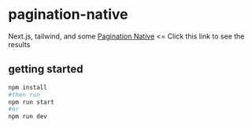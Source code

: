 # pagination-native

Next.js, tailwind, and some [Pagination Native](https://pagination-native.vercel.app) <= Click this link to see the results

## getting started

```bash
npm install
#then run
npm run start
#or
npm run dev
```
